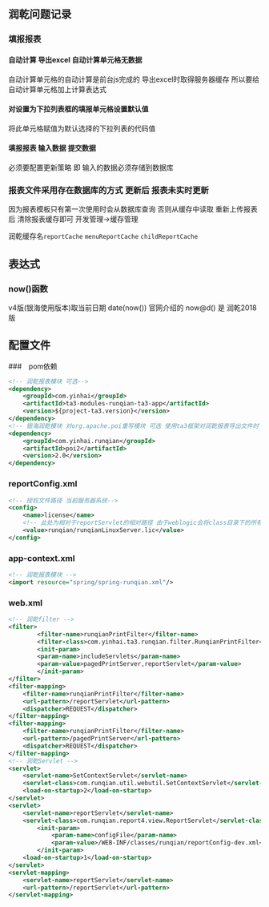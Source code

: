 ## 润乾问题记录
### 填报报表
#### 自动计算 导出excel 自动计算单元格无数据
自动计算单元格的自动计算是前台js完成的 导出excel时取得服务器缓存 所以要给自动计算单元格加上计算表达式
#### 对设置为下拉列表框的填报单元格设置默认值
将此单元格赋值为默认选择的下拉列表的代码值
#### 填报报表 输入数据 提交数据
必须要配置更新策略 即 输入的数据必须存储到数据库
### 报表文件采用存在数据库的方式 更新后 报表未实时更新
因为报表模板只有第一次使用时会从数据库查询 否则从缓存中读取 重新上传报表后 清除报表缓存即可 开发管理->缓存管理

润乾缓存名`reportCache` `menuReportCache` `childReportCache`

## 表达式
### now()函数
v4版(银海使用版本)取当前日期 date(now())
		官网介绍的 now@d() 是 润乾2018版

## 配置文件
###　pom依赖
```xml
<!-- 润乾报表模块 可选-->
<dependency>
    <groupId>com.yinhai</groupId>
    <artifactId>ta3-modules-runqian-ta3-app</artifactId>
    <version>${project-ta3.version}</version>
</dependency>
<!-- 银海润乾模块 对org.apache.poi重写模块 可选 使用ta3框架对润乾报表导出文件时 必须添加此依赖 例如使用Base.exportAsExcel-->
<dependency>
    <groupId>com.yinhai.runqian</groupId>
    <artifactId>poi2</artifactId>
    <version>2.0</version>
</dependency>
```

### reportConfig.xml
```xml
<!-- 授权文件路径 当前服务器系统-->
<config>
    <name>license</name>
    <!-- 此处为相对于reportServlet的相对路径 由于weblogic会将class目录下的所有文件包装为一个jar包 所以一定要写相对路径! -->
    <value>runqian/runqianLinuxServer.lic</value>
</config>
```

### app-context.xml
```xml
<!-- 润乾报表模块 -->
<import resource="spring/spring-runqian.xml"/>
```

### web.xml
```xml
<!-- 润乾filter -->
<filter>
        <filter-name>runqianPrintFilter</filter-name>
        <filter-class>com.yinhai.ta3.runqian.filter.RunqianPrintFilter</filter-class>
        <init-param>
        <param-name>includeServlets</param-name>
        <param-value>pagedPrintServer,reportServlet</param-value>
        </init-param>
</filter>
<filter-mapping>
    <filter-name>runqianPrintFilter</filter-name>
    <url-pattern>/reportServlet</url-pattern>
    <dispatcher>REQUEST</dispatcher>
</filter-mapping>
<filter-mapping>
    <filter-name>runqianPrintFilter</filter-name>
    <url-pattern>/pagedPrintServer</url-pattern>
    <dispatcher>REQUEST</dispatcher>
</filter-mapping>
<!-- 润乾Servlet -->
<servlet>
    <servlet-name>SetContextServlet</servlet-name>
    <servlet-class>com.runqian.util.webutil.SetContextServlet</servlet-class>
    <load-on-startup>2</load-on-startup>
</servlet>
<servlet>
    <servlet-name>reportServlet</servlet-name>
    <servlet-class>com.runqian.report4.view.ReportServlet</servlet-class>
        <init-param>
            <param-name>configFile</param-name>
            <param-value>/WEB-INF/classes/runqian/reportConfig-dev.xml</param-value>
        </init-param>
    <load-on-startup>1</load-on-startup>
</servlet>
<servlet-mapping>
    <servlet-name>reportServlet</servlet-name>
    <url-pattern>/reportServlet</url-pattern>
</servlet-mapping>
```